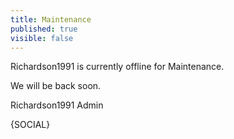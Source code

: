 ```yaml
---
title: Maintenance
published: true
visible: false
---
```


Richardson1991 is currently offline for Maintenance.

We will be back soon.

Richardson1991 Admin

{SOCIAL} 